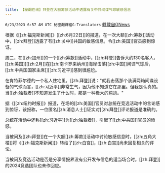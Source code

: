 ```yaml
---
title: 【秘翻在线】拜登在大额筹款活动中透露有关中共间谍气球敏感信息
---
```

`6/23/2023 6:57 AM UTC 秘密翻譯組G-Translators` [轉載自GNews](https://gnews.org/articles/1406043)

根据《[[zh:福克斯新闻]]》[[zh:6月22日]]的报道，在一次大额[[zh:筹款]]活动中，[[zh:拜登]]透露了有[[zh:关中]]共国的敏感信息，令[[zh:美国]]官员感到惊讶。

周二，在[[zh:加州]]的一个[[zh:筹款]]活动中，[[zh:拜登]]告诉大约130名客人，[[zh:美国]][[zh:2月]]在[[zh:南卡罗来纳州]]海岸击落[[zh:中国]]间谍气球后，[[zh:中共国国家主席]][[zh:习近平]]感到很尴尬。

在肯特菲尔德的一个私人住宅里，[[zh:拜登]]说："就我击落那个装满两箱间谍设备的气球而言，[[zh:习近平]]非常生气，因为他不知道它在那里。但我是认真的。当[[zh:独裁者]]不知道发生了什么时，那是一种极大的尴尬。"

据《[[zh:纽约时报]]》报道，在场的[[zh:美国]]官员对总统在竞选活动中的言论感到惊讶，该报称，一位匿名[[zh:消息人士]]证实对[[zh:拜登]]评论报道是准确的。

总统在活动中还称[[zh:习近平]]为[[zh:独裁者]]，引起了[[zh:中共国]]官员的愤怒。

当被问及[[zh:拜登]]在一个大额[[zh:筹款]]活动中讨论敏感信息时，[[zh:五角大楼]]将《[[zh:福克斯新闻]]》转给了[[zh:白宫]]，[[zh:白宫]]尚未回复相关的评论。

当被问及竞选活动是否是分享情报界没有公开发布信息的适当场合时，[[zh:拜登]]的2024竞选团队也未作回应。
